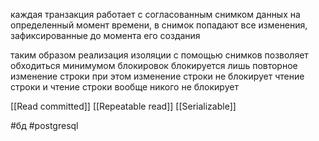 каждая транзакция работает с согласованным снимком данных на определенный момент времени, в снимок попадают все изменения, зафиксированные до момента его создания

таким образом реализация изоляции с помощью снимков позволяет обходиться минимумом блокировок
блокируется лишь повторное изменение строки
при этом изменение строки не блокирует чтение строки
и чтение строки вообще никого не блокирует

[[Read committed]]
[[Repeatable read]]
[[Serializable]]

#бд 
#postgresql 
